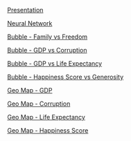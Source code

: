 <a href="https://docs.google.com/viewer?url=https://github.com/holden-herrell/IST707_GROUP_PROJECT_VIZ/raw/master/Final%20Project.pdf"> Presentation</a>

<a href="https://holden-herrell.github.io/IST707_GROUP_PROJECT_VIZ/network%20plot.html">Neural Network</a>

<a href="https://holden-herrell.github.io/IST707_GROUP_PROJECT_VIZ/Bubble%20-%20Family%20vs%20Freedom.html">Bubble - Family vs Freedom</a>

<a href="https://holden-herrell.github.io/IST707_GROUP_PROJECT_VIZ/Bubble%20-%20GDP%20vs%20corruption.html">Bubble - GDP vs Corruption</a>

<a href="https://holden-herrell.github.io/IST707_GROUP_PROJECT_VIZ/Bubble%20-%20GDP%20Vs%20life.html">Bubble - GDP vs Life Expectancy</a>

<a href="https://holden-herrell.github.io/IST707_GROUP_PROJECT_VIZ/Bubble%20-%20Score%20Vs%20generosity.html">Bubble - Happiness Score vs Generosity</a>

<a href="https://holden-herrell.github.io/IST707_GROUP_PROJECT_VIZ/Geo%20Map%20-%20GDP.html">Geo Map - GDP</a>

<a href="https://holden-herrell.github.io/IST707_GROUP_PROJECT_VIZ/Geo_corruption.html">Geo Map - Corruption</a>

<a href="https://holden-herrell.github.io/IST707_GROUP_PROJECT_VIZ/Geo_life.html.html">Geo Map - Life Expectancy</a>

<a href="https://holden-herrell.github.io/IST707_GROUP_PROJECT_VIZ/Geo_score.html">Geo Map - Happiness Score</a>

